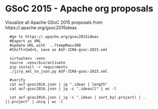 # GSoC 2015 - Apache org proposals

Visualize all Apache GSoC 2015 proposals from https://.apache.org/gsoc2015ideas

```
  #go to https://.apache.org/gsoc2015ideas
  #Export as XML
  #update URL with  ..?tempMax=300
  #Shift+Cmd+S, save as ASF-JIRA-gsoc-2015.xml

  virtualenv .venv
  source .venv/bin/activate
  pip install -r requirments
  ./jira_xml_to_json.py ASF-JIRA-gsoc-2015.xml

  #verify
  cat asf-gsoc2016.json | jq ".ideas | length"
  cat asf-gsoc2016.json | jq -c ".ideas[]" | wc -l

  cat asf-gsoc2016.json | jq -c ".ideas | sort_by(.project) | .[].project" | uniq | wc -l
```
